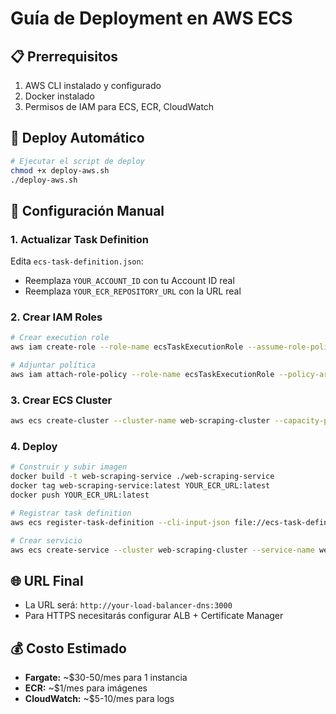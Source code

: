 # Guía de Deployment en AWS ECS

## 📋 Prerrequisitos
1. AWS CLI instalado y configurado
2. Docker instalado
3. Permisos de IAM para ECS, ECR, CloudWatch

## 🚀 Deploy Automático
```bash
# Ejecutar el script de deploy
chmod +x deploy-aws.sh
./deploy-aws.sh
```

## 🔧 Configuración Manual

### 1. Actualizar Task Definition
Edita `ecs-task-definition.json`:
- Reemplaza `YOUR_ACCOUNT_ID` con tu Account ID real
- Reemplaza `YOUR_ECR_REPOSITORY_URL` con la URL real

### 2. Crear IAM Roles
```bash
# Crear execution role
aws iam create-role --role-name ecsTaskExecutionRole --assume-role-policy-document file://ecs-trust-policy.json

# Adjuntar política
aws iam attach-role-policy --role-name ecsTaskExecutionRole --policy-arn arn:aws:iam::aws:policy/service-role/AmazonECSTaskExecutionRolePolicy
```

### 3. Crear ECS Cluster
```bash
aws ecs create-cluster --cluster-name web-scraping-cluster --capacity-providers FARGATE --default-capacity-provider-strategy capacityProvider=FARGATE,weight=1
```

### 4. Deploy
```bash
# Construir y subir imagen
docker build -t web-scraping-service ./web-scraping-service
docker tag web-scraping-service:latest YOUR_ECR_URL:latest
docker push YOUR_ECR_URL:latest

# Registrar task definition
aws ecs register-task-definition --cli-input-json file://ecs-task-definition.json

# Crear servicio
aws ecs create-service --cluster web-scraping-cluster --service-name web-scraping-service --task-definition web-scraping-service --desired-count 1 --launch-type FARGATE --network-configuration "awsvpcConfiguration={subnets=[subnet-xxx],securityGroups=[sg-xxx],assignPublicIp=ENABLED}"
```

## 🌐 URL Final
- La URL será: `http://your-load-balancer-dns:3000`
- Para HTTPS necesitarás configurar ALB + Certificate Manager

## 💰 Costo Estimado
- **Fargate:** ~$30-50/mes para 1 instancia
- **ECR:** ~$1/mes para imágenes
- **CloudWatch:** ~$5-10/mes para logs
